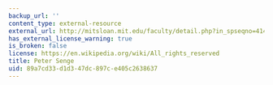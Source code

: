 ```yaml
---
backup_url: ''
content_type: external-resource
external_url: http://mitsloan.mit.edu/faculty/detail.php?in_spseqno=41415
has_external_license_warning: true
is_broken: false
license: https://en.wikipedia.org/wiki/All_rights_reserved
title: Peter Senge
uid: 89a7cd33-d1d3-47dc-897c-e405c2638637
---
```

